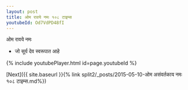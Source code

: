 ```yaml
---
layout: post
title: ओम रावये नमः १०८ टाइम्स
youtubeId: Od7VdPD48fI
---
```

 
 
 ओम रावये नमः  
 
 -  जो सूर्य देव स्वरूपात आहे 
 
  
 
  
 
 
 
 
 
 


{% include youtubePlayer.html id=page.youtubeId %}
 
[Next]({{ site.baseurl }}{% link  split2/_posts/2015-05-10-ओम असंवर्तकाय नमः १०८ टाइम्स.md%})
 
